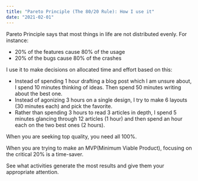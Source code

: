 ```yaml
---
title: "Pareto Principle (The 80/20 Rule): How I use it"
date: "2021-02-01"
---
```


Pareto Principle says that most things in life are not distributed evenly. For instance:

- 20% of the features cause 80% of the usage
- 20% of the bugs cause 80% of the crashes

I use it to make decisions on allocated time and effort based on this:

- Instead of spending 1 hour drafting a blog post which I am unsure about, I spend 10 minutes thinking of ideas. Then spend 50 minutes writing about the best one.
- Instead of agonizing 3 hours on a single design, I try to make 6 layouts (30 minutes each) and pick the favorite.
- Rather than spending 3 hours to read 3 articles in depth, I spend 5 minutes glancing through 12 articles (1 hour) and then spend an hour each on the two best ones (2 hours).

When you are seeking top quality, you need all 100%.

When you are trying to make an MVP(Minimum Viable Product), focusing on the critical 20% is a time-saver.

See what activities generate the most results and give them your appropriate attention.

